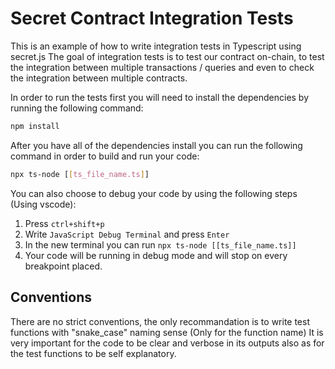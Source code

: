 # Secret Contract Integration Tests

This is an example of how to write integration tests in Typescript using secret.js
The goal of integration tests is to test our contract on-chain, to test the integration between multiple transactions / queries and even to check the integration between multiple contracts.

In order to run the tests first you will need to install the dependencies by running the following command:
```sh
npm install
```

After you have all of the dependencies install you can run the following command in order to build and run your code:
```sh
npx ts-node [[ts_file_name.ts]]
```

You can also choose to debug your code by using the following steps (Using vscode):
1. Press `ctrl+shift+p`
2. Write `JavaScript Debug Terminal` and press `Enter`
3. In the new terminal you can run `npx ts-node [[ts_file_name.ts]]`
4. Your code will be running in debug mode and will stop on every breakpoint placed.

## Conventions

There are no strict conventions, the only recommandation is to write test functions with "snake_case" naming sense (Only for the function name)
It is very important for the code to be clear and verbose in its outputs also as for the test functions to be self explanatory.
